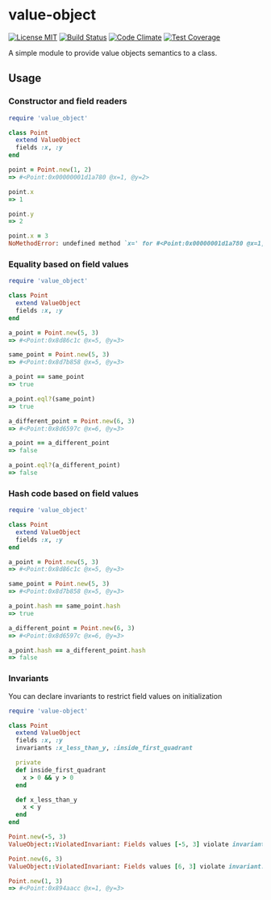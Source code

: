 value-object
============
[![License MIT](http://img.shields.io/badge/license-MIT-green.svg)](http://opensource.org/licenses/MIT)
[![Build Status](https://travis-ci.org/noflopsquad/valueobjects.svg?branch=master)](https://travis-ci.org/noflopsquad/valueobjects)
[![Code Climate](https://codeclimate.com/github/noflopsquad/valueobjects/badges/gpa.svg)](https://codeclimate.com/github/noflopsquad/valueobjects)
[![Test Coverage](https://codeclimate.com/github/noflopsquad/valueobjects/badges/coverage.svg)](https://codeclimate.com/github/noflopsquad/valueobjects/coverage)

A simple module to provide value objects semantics to a class.


## Usage

### Constructor and field readers

```ruby
require 'value_object'

class Point
  extend ValueObject
  fields :x, :y
end

point = Point.new(1, 2)
=> #<Point:0x00000001d1a780 @x=1, @y=2>

point.x
=> 1

point.y
=> 2

point.x = 3
NoMethodError: undefined method `x=' for #<Point:0x00000001d1a780 @x=1, @y=2>
```

### Equality based on field values

```ruby
require 'value_object'

class Point
  extend ValueObject
  fields :x, :y
end

a_point = Point.new(5, 3)
=> #<Point:0x8d86c1c @x=5, @y=3>

same_point = Point.new(5, 3)
=> #<Point:0x8d7b858 @x=5, @y=3>

a_point == same_point
=> true

a_point.eql?(same_point)
=> true

a_different_point = Point.new(6, 3)
=> #<Point:0x8d6597c @x=6, @y=3>

a_point == a_different_point
=> false

a_point.eql?(a_different_point)
=> false
```

### Hash code based on field values

```ruby
require 'value_object'

class Point
  extend ValueObject
  fields :x, :y
end

a_point = Point.new(5, 3)
=> #<Point:0x8d86c1c @x=5, @y=3>

same_point = Point.new(5, 3)
=> #<Point:0x8d7b858 @x=5, @y=3>

a_point.hash == same_point.hash
=> true

a_different_point = Point.new(6, 3)
=> #<Point:0x8d6597c @x=6, @y=3>

a_point.hash == a_different_point.hash
=> false
```

### Invariants

You can declare invariants to restrict field values on initialization

```ruby
require 'value-object'

class Point
  extend ValueObject
  fields :x, :y
  invariants :x_less_than_y, :inside_first_quadrant

  private
  def inside_first_quadrant
    x > 0 && y > 0
  end

  def x_less_than_y
    x < y
  end
end

Point.new(-5, 3)
ValueObject::ViolatedInvariant: Fields values [-5, 3] violate invariant: inside_first_cuadrant

Point.new(6, 3)
ValueObject::ViolatedInvariant: Fields values [6, 3] violate invariant: x_less_than_y

Point.new(1, 3)
=> #<Point:0x894aacc @x=1, @y=3>
```
